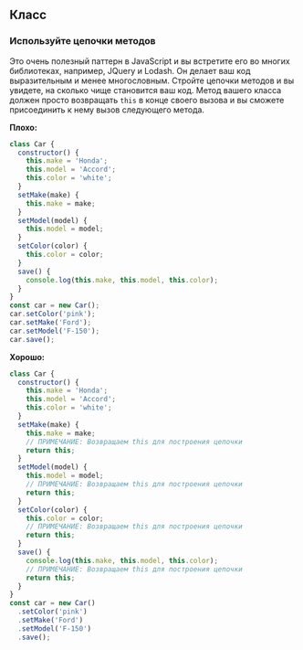 ## Класс

### Используйте цепочки методов

Это очень полезный паттерн в JavaScript и вы встретите его во многих библиотеках, например, JQuery и Lodash. Он делает ваш код выразительным и менее многословным. Стройте цепочки методов и вы увидете, на сколько чище становится ваш код. Метод вашего класса должен просто возвращать `this` в конце своего вызова и вы сможете присоединить к нему вызов следующего метода.

**Плохо:**

```javascript
class Car {
  constructor() {
    this.make = 'Honda';
    this.model = 'Accord';
    this.color = 'white';
  }
  setMake(make) {
    this.make = make;
  }
  setModel(model) {
    this.model = model;
  }
  setColor(color) {
    this.color = color;
  }
  save() {
    console.log(this.make, this.model, this.color);
  }
}
const car = new Car();
car.setColor('pink');
car.setMake('Ford');
car.setModel('F-150');
car.save();
```

**Хорошо:**

```javascript
class Car {
  constructor() {
    this.make = 'Honda';
    this.model = 'Accord';
    this.color = 'white';
  }
  setMake(make) {
    this.make = make;
    // ПРИМЕЧАНИЕ: Возвращаем this для построения цепочки
    return this;
  }
  setModel(model) {
    this.model = model;
    // ПРИМЕЧАНИЕ: Возвращаем this для построения цепочки
    return this;
  }
  setColor(color) {
    this.color = color;
    // ПРИМЕЧАНИЕ: Возвращаем this для построения цепочки
    return this;
  }
  save() {
    console.log(this.make, this.model, this.color);
    // ПРИМЕЧАНИЕ: Возвращаем this для построения цепочки
    return this;
  }
}
const car = new Car()
  .setColor('pink')
  .setMake('Ford')
  .setModel('F-150')
  .save();
```